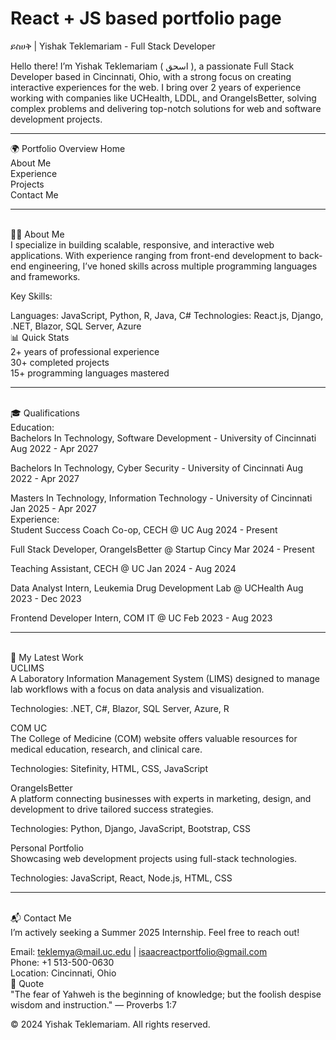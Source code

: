 # React + JS based portfolio page

ይስሀቅ | Yishak Teklemariam - Full Stack Developer

Hello there!
I’m Yishak Teklemariam ( اسحق ), a passionate Full Stack Developer based in Cincinnati, Ohio, with a strong focus on creating interactive experiences for the web. I bring over 2 years of experience working with companies like UCHealth, LDDL, and OrangeIsBetter, solving complex problems and delivering top-notch solutions for web and software development projects.

<hr>

🌍 Portfolio Overview
Home<br>
About Me<br>
Experience<br>
Projects<br>
Contact Me<br>

<hr>
<br>
🧑‍💻 About Me
<br>
I specialize in building scalable, responsive, and interactive web applications. With experience ranging from front-end development to back-end engineering, I’ve honed skills across multiple programming languages and frameworks.

Key Skills:

Languages: JavaScript, Python, R, Java, C#
Technologies: React.js, Django, .NET, Blazor, SQL Server, Azure<br>
📊 Quick Stats <br>
2+ years of professional experience<br>
30+ completed projects<br>
15+ programming languages mastered<br>

<hr>
<br>
🎓 Qualifications
<br>
Education:<br>
Bachelors In Technology, Software Development - University of Cincinnati
Aug 2022 - Apr 2027

Bachelors In Technology, Cyber Security - University of Cincinnati
Aug 2022 - Apr 2027

Masters In Technology, Information Technology - University of Cincinnati
Jan 2025 - Apr 2027
<br>
Experience:<br>
Student Success Coach Co-op, CECH @ UC
Aug 2024 - Present

Full Stack Developer, OrangeIsBetter @ Startup Cincy
Mar 2024 - Present

Teaching Assistant, CECH @ UC
Jan 2024 - Aug 2024

Data Analyst Intern, Leukemia Drug Development Lab @ UCHealth
Aug 2023 - Dec 2023

Frontend Developer Intern, COM IT @ UC
Feb 2023 - Aug 2023

<hr>
<br>
🔧 My Latest Work<br>
UCLIMS<br>
A Laboratory Information Management System (LIMS) designed to manage lab workflows with a focus on data analysis and visualization.

Technologies: .NET, C#, Blazor, SQL Server, Azure, R

COM UC<br>
The College of Medicine (COM) website offers valuable resources for medical education, research, and clinical care.

Technologies: Sitefinity, HTML, CSS, JavaScript

OrangeIsBetter<br>
A platform connecting businesses with experts in marketing, design, and development to drive tailored success strategies.

Technologies: Python, Django, JavaScript, Bootstrap, CSS

Personal Portfolio<br>
Showcasing web development projects using full-stack technologies.

Technologies: JavaScript, React, Node.js, HTML, CSS

<hr>
<br>
📬 Contact Me
<br>
I’m actively seeking a Summer 2025 Internship. Feel free to reach out!

Email: teklemya@mail.uc.edu | isaacreactportfolio@gmail.com <br>
Phone: +1 513-500-0630<br>
Location: Cincinnati, Ohio<br>
📝 Quote <br>
"The fear of Yahweh is the beginning of knowledge; but the foolish despise wisdom and instruction." — Proverbs 1:7

© 2024 Yishak Teklemariam. All rights reserved.

